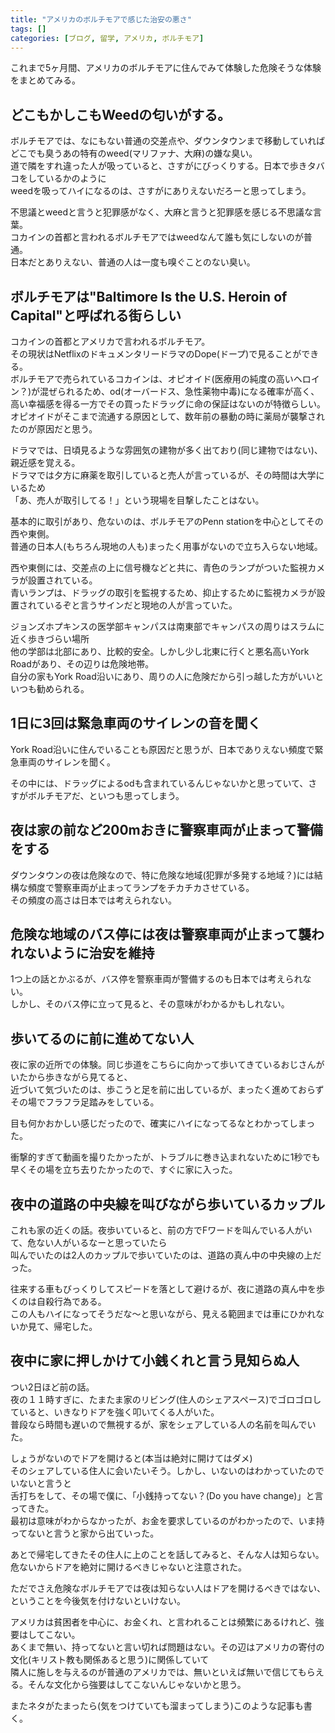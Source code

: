```yaml
---
title: "アメリカのボルチモアで感じた治安の悪さ"
tags: []
categories: [ブログ, 留学, アメリカ, ボルチモア]
---
```


これまで5ヶ月間、アメリカのボルチモアに住んでみて体験した危険そうな体験をまとめてみる。  

## どこもかしこもWeedの匂いがする。
ボルチモアでは、なにもない普通の交差点や、ダウンタウンまで移動していればどこでも臭うあの特有のweed(マリファナ、大麻)の嫌な臭い。  
道で隣をすれ違った人が吸っていると、さすがにびっくりする。日本で歩きタバコをしているかのように  
weedを吸ってハイになるのは、さすがにありえないだろーと思ってしまう。  

不思議とweedと言うと犯罪感がなく、大麻と言うと犯罪感を感じる不思議な言葉。  
コカインの首都と言われるボルチモアではweedなんて誰も気にしないのが普通。  
日本だとありえない、普通の人は一度も嗅ぐことのない臭い。  

## ボルチモアは"Baltimore Is the U.S. Heroin of Capital"と呼ばれる街らしい
コカインの首都とアメリカで言われるボルチモア。  
その現状はNetflixのドキュメンタリードラマのDope(ドープ)で見ることができる。  
ボルチモアで売られているコカインは、オピオイド(医療用の純度の高いヘロイン？)が混ぜられるため、od(オーバードス、急性薬物中毒)になる確率が高く、  
高い幸福感を得る一方でその買ったドラッグに命の保証はないのが特徴らしい。  
オピオイドがそこまで流通する原因として、数年前の暴動の時に薬局が襲撃されたのが原因だと思う。  

ドラマでは、日頃見るような雰囲気の建物が多く出ており(同じ建物ではない)、親近感を覚える。  
ドラマでは夕方に麻薬を取引していると売人が言っているが、その時間は大学にいるため  
「あ、売人が取引してる！」という現場を目撃したことはない。  

基本的に取引があり、危ないのは、ボルチモアのPenn stationを中心としてその西や東側。  
普通の日本人(もちろん現地の人も)まったく用事がないので立ち入らない地域。  

西や東側には、交差点の上に信号機などと共に、青色のランプがついた監視カメラが設置されている。  
青いランプは、ドラッグの取引を監視するため、抑止するために監視カメラが設置されているぞと言うサインだと現地の人が言っていた。  

ジョンズホプキンスの医学部キャンパスは南東部でキャンパスの周りはスラムに近く歩きづらい場所  
他の学部は北部にあり、比較的安全。しかし少し北東に行くと悪名高いYork Roadがあり、その辺りは危険地帯。  
自分の家もYork Road沿いにあり、周りの人に危険だから引っ越した方がいいといつも勧められる。  

## 1日に3回は緊急車両のサイレンの音を聞く

York Road沿いに住んでいることも原因だと思うが、日本でありえない頻度で緊急車両のサイレンを聞く。  

その中には、ドラッグによるodも含まれているんじゃないかと思っていて、さすがボルチモアだ、といつも思ってしまう。  

## 夜は家の前など200mおきに警察車両が止まって警備をする

ダウンタウンの夜は危険なので、特に危険な地域(犯罪が多発する地域？)には結構な頻度で警察車両が止まってランプをチカチカさせている。  
その頻度の高さは日本では考えられない。  

## 危険な地域のバス停には夜は警察車両が止まって襲われないように治安を維持

1つ上の話とかぶるが、バス停を警察車両が警備するのも日本では考えられない。  
しかし、そのバス停に立って見ると、その意味がわかるかもしれない。  

## 歩いてるのに前に進めてない人

夜に家の近所での体験。同じ歩道をこちらに向かって歩いてきているおじさんがいたから歩きながら見てると、  
近づいて気づいたのは、歩こうと足を前に出しているが、まったく進めておらずその場でフラフラ足踏みをしている。  

目も何かおかしい感じだったので、確実にハイになってるなとわかってしまった。  

衝撃的すぎて動画を撮りたかったが、トラブルに巻き込まれないために1秒でも早くその場を立ち去りたかったので、すぐに家に入った。  

## 夜中の道路の中央線を叫びながら歩いているカップル

これも家の近くの話。夜歩いていると、前の方でFワードを叫んでいる人がいて、危ない人がいるなーと思っていたら  
叫んでいたのは2人のカップルで歩いていたのは、道路の真ん中の中央線の上だった。  

往来する車もびっくりしてスピードを落として避けるが、夜に道路の真ん中を歩くのは自殺行為である。  
この人もハイになってそうだな〜と思いながら、見える範囲までは車にひかれないか見て、帰宅した。  

## 夜中に家に押しかけて小銭くれと言う見知らぬ人

つい2日ほど前の話。  
夜の１１時すぎに、たまたま家のリビング(住人のシェアスペース)でゴロゴロしていると、いきなりドアを強く叩いてくる人がいた。  
普段なら時間も遅いので無視するが、家をシェアしている人の名前を叫んでいた。  

しょうがないのでドアを開けると(本当は絶対に開けてはダメ)  
そのシェアしている住人に会いたいそう。しかし、いないのはわかっていたのでいないと言うと  
舌打ちをして、その場で僕に、「小銭持ってない？(Do you have change)」と言ってきた。  
最初は意味がわからなかったが、お金を要求しているのがわかったので、いま持ってないと言うと家から出ていった。  

あとで帰宅してきたその住人に上のことを話してみると、そんな人は知らない。危ないからドアを絶対に開けるべきじゃないと注意された。  

ただでさえ危険なボルチモアでは夜は知らない人はドアを開けるべきではない、ということを今後気を付けないといけない。  

アメリカは貧困者を中心に、お金くれ、と言われることは頻繁にあるけれど、強要はしてこない。  
あくまで無い、持ってないと言い切れば問題はない。その辺はアメリカの寄付の文化(キリスト教も関係あると思う)に関係していて  
隣人に施しを与えるのが普通のアメリカでは、無いといえば無いで信じてもらえる。そんな文化から強要はしてこないんじゃないかと思う。  

またネタがたまったら(気をつけていても溜まってしまう)このような記事も書く。  

